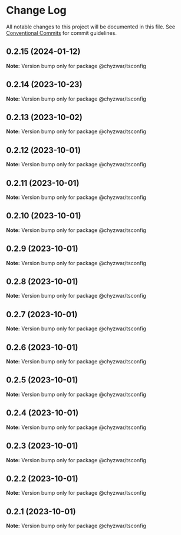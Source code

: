 # Change Log

All notable changes to this project will be documented in this file.
See [Conventional Commits](https://conventionalcommits.org) for commit guidelines.

## 0.2.15 (2024-01-12)

**Note:** Version bump only for package @chyzwar/tsconfig





## 0.2.14 (2023-10-23)

**Note:** Version bump only for package @chyzwar/tsconfig





## 0.2.13 (2023-10-02)

**Note:** Version bump only for package @chyzwar/tsconfig





## 0.2.12 (2023-10-01)

**Note:** Version bump only for package @chyzwar/tsconfig





## 0.2.11 (2023-10-01)

**Note:** Version bump only for package @chyzwar/tsconfig





## 0.2.10 (2023-10-01)

**Note:** Version bump only for package @chyzwar/tsconfig





## 0.2.9 (2023-10-01)

**Note:** Version bump only for package @chyzwar/tsconfig





## 0.2.8 (2023-10-01)

**Note:** Version bump only for package @chyzwar/tsconfig





## 0.2.7 (2023-10-01)

**Note:** Version bump only for package @chyzwar/tsconfig





## 0.2.6 (2023-10-01)

**Note:** Version bump only for package @chyzwar/tsconfig





## 0.2.5 (2023-10-01)

**Note:** Version bump only for package @chyzwar/tsconfig





## 0.2.4 (2023-10-01)

**Note:** Version bump only for package @chyzwar/tsconfig





## 0.2.3 (2023-10-01)

**Note:** Version bump only for package @chyzwar/tsconfig





## 0.2.2 (2023-10-01)

**Note:** Version bump only for package @chyzwar/tsconfig





## 0.2.1 (2023-10-01)

**Note:** Version bump only for package @chyzwar/tsconfig
